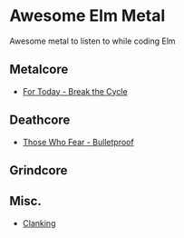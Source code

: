 # Awesome Elm Metal

Awesome metal to listen to while coding Elm

## Metalcore

* [For Today - Break the Cycle](https://www.youtube.com/watch?v=q1z91zfPJAw)

## Deathcore

* [Those Who Fear - Bulletproof](https://www.youtube.com/watch?v=VMCW2QV35tI)

## Grindcore

## Misc.

* [Clanking](https://www.youtube.com/watch?v=V9STdFcfaJg)

